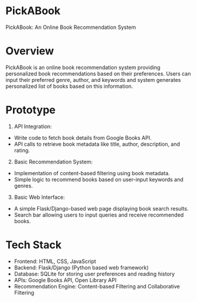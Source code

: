 # PickABook
PickABook:  An Online Book Recommendation System

# Overview
PickABook is an online book recommendation system providing personalized book recommendations based on their preferences. Users can input their preferred genre, author, and keywords and system generates personalized list of books based on this information.

# Prototype
1. API Integration:
- Write code to fetch book details from Google Books API.
- API calls to retrieve book metadata like title, author, description, and rating.
  
2. Basic Recommendation System:
- Implementation of content-based filtering using book metadata.
- Simple logic to recommend books based on user-input keywords and genres.

3. Basic Web Interface:
- A simple Flask/Django-based web page displaying book search results.
- Search bar allowing users to input queries and receive recommended books.

# Tech Stack
- Frontend: HTML, CSS, JavaScript
- Backend: Flask/Django (Python based web framework)
- Database: SQLite for storing user preferences and reading history
- APIs: Google Books API, Open Library API
- Recommendation Engine: Content-based Filtering and Collaborative Filtering 

